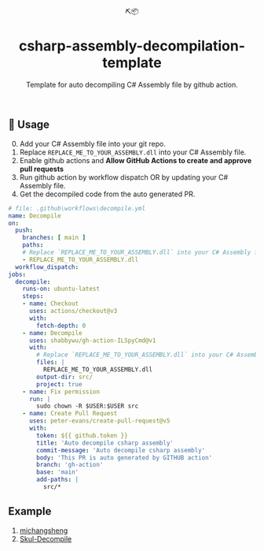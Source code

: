 <div align="center">
  ⛏️📦 
</div>
<h1 align="center">
  csharp-assembly-decompilation-template
</h1>

<p align="center">
   Template for auto decompiling C# Assembly file by github action.
</p>

<br />

## 🤸 Usage

0. Add your C# Assembly file into your git repo. 
1. Replace `REPLACE_ME_TO_YOUR_ASSEMBLY.dll` into your C# Assembly file.
2. Enable github actions and **Allow GitHub Actions to create and approve pull requests**
3. Run github action by workflow dispatch OR by updating your C# Assembly file.
4. Get the decompiled code from the auto generated PR.

```yaml
# file: .github\workflows\decompile.yml
name: Decompile
on:
  push:
    branches: [ main ]
    paths:
    # Replace `REPLACE_ME_TO_YOUR_ASSEMBLY.dll` into your C# Assembly file.
    - REPLACE_ME_TO_YOUR_ASSEMBLY.dll
  workflow_dispatch:
jobs:
  decompile:
    runs-on: ubuntu-latest 
    steps:
    - name: Checkout
      uses: actions/checkout@v3
      with:
        fetch-depth: 0
    - name: Decompile
      uses: shabbywu/gh-action-ILSpyCmd@v1
      with:
        # Replace `REPLACE_ME_TO_YOUR_ASSEMBLY.dll` into your C# Assembly file.
        files: |
          REPLACE_ME_TO_YOUR_ASSEMBLY.dll
        output-dir: src/
        project: true
    - name: Fix permission
      run: |
        sudo chown -R $USER:$USER src
    - name: Create Pull Request
      uses: peter-evans/create-pull-request@v5
      with:
        token: ${{ github.token }}
        title: 'Auto decompile csharp assembly'
        commit-message: 'Auto decompile csharp assembly'
        body: 'This PR is auto generated by GITHUB action'
        branch: 'gh-action'
        base: 'main'
        add-paths: |
          src/*
```

## Example
1. [michangsheng](https://github.com/shabbywu/michangsheng/blob/main/.github/workflows/decompile.yml)
2. [Skul-Decompile](https://github.com/shabbywu/Skul-Decompile/blob/main/.github/workflows/decompile.yml)
